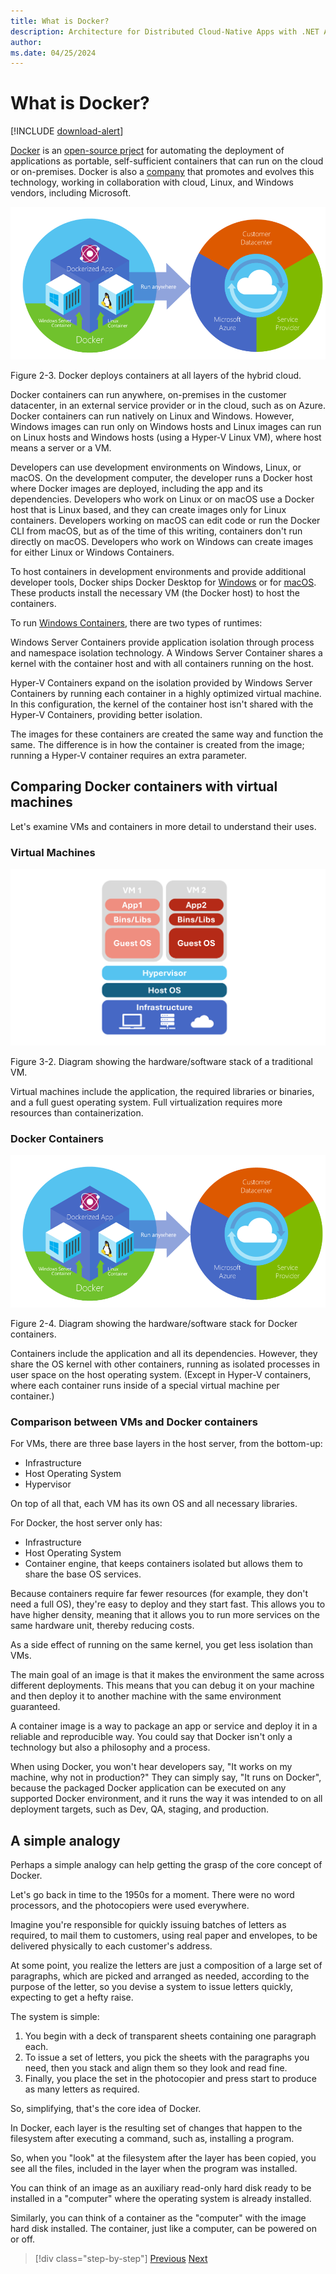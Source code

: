 ```yaml
---
title: What is Docker?
description: Architecture for Distributed Cloud-Native Apps with .NET Aspire & Containers | What is Docker
author: 
ms.date: 04/25/2024
---
```


# What is Docker?

[!INCLUDE [download-alert](../includes/download-alert.md)]

[Docker](https://www.docker.com) is an [open-source prject](https://github.com/docker/docker) for automating the deployment of applications as portable, self-sufficient containers that can run on the cloud or on-premises. Docker is also a [company](https://www.docker.com) that promotes and evolves this technology, working in collaboration with cloud, Linux, and Windows vendors, including Microsoft.

![Diagram showing the places Docker containers can run.](media/3-docker-containers-run-anywhere.png)

Figure 2-3. Docker deploys containers at all layers of the hybrid cloud.

Docker containers can run anywhere, on-premises in the customer datacenter, in an external service provider or in the cloud, such as on Azure. Docker containers can run natively on Linux and Windows. However, Windows images can run only on Windows hosts and Linux images can run on Linux hosts and Windows hosts (using a Hyper-V Linux VM), where host means a server or a VM.

Developers can use development environments on Windows, Linux, or macOS. On the development computer, the developer runs a Docker host where Docker images are deployed, including the app and its dependencies. Developers who work on Linux or on macOS use a Docker host that is Linux based, and they can create images only for Linux containers. Developers working on macOS can edit code or run the Docker CLI from macOS, but as of the time of this writing, containers don't run directly on macOS. Developers who work on Windows can create images for either Linux or Windows Containers.

To host containers in development environments and provide additional developer tools, Docker ships Docker Desktop for [Windows](https://hub.docker.com/editions/community/docker-ce-desktop-windows) or for [macOS](https://hub.docker.com/editions/community/docker-ce-desktop-mac). These products install the necessary VM (the Docker host) to host the containers.

To run [Windows Containers](https://learn.microsoft.com/virtualization/windowscontainers/about/), there are two types of runtimes:

Windows Server Containers provide application isolation through process and namespace isolation technology. A Windows Server Container shares a kernel with the container host and with all containers running on the host.

Hyper-V Containers expand on the isolation provided by Windows Server Containers by running each container in a highly optimized virtual machine. In this configuration, the kernel of the container host isn't shared with the Hyper-V Containers, providing better isolation.

The images for these containers are created the same way and function the same. The difference is in how the container is created from the image; running a Hyper-V container requires an extra parameter.

## Comparing Docker containers with virtual machines

Let's examine VMs and containers in more detail to understand their uses.

### Virtual Machines

![Diagram showing the hardware/software stack of a traditional VM.](media/3-virtual-machine-hardware-software.png)

Figure 3-2. Diagram showing the hardware/software stack of a traditional VM.

Virtual machines include the application, the required libraries or binaries, and a full guest operating system. Full virtualization requires more resources than containerization.

### Docker Containers

![Diagram showing the hardware/software stack for Docker containers.](media/3-docker-containers-run-anywhere.png)

Figure 2-4. Diagram showing the hardware/software stack for Docker containers.

Containers include the application and all its dependencies. However, they share the OS kernel with other containers, running as isolated processes in user space on the host operating system. (Except in Hyper-V containers, where each container runs inside of a special virtual machine per container.)

### Comparison between VMs and Docker containers

For VMs, there are three base layers in the host server, from the bottom-up: 

- Infrastructure
- Host Operating System
- Hypervisor

On top of all that, each VM has its own OS and all necessary libraries. 

For Docker, the host server only has:

- Infrastructure
- Host Operating System
- Container engine, that keeps containers isolated but allows them to share the base OS services.

Because containers require far fewer resources (for example, they don't need a full OS), they're easy to deploy and they start fast. This allows you to have higher density, meaning that it allows you to run more services on the same hardware unit, thereby reducing costs.

As a side effect of running on the same kernel, you get less isolation than VMs.

The main goal of an image is that it makes the environment the same across different deployments. This means that you can debug it on your machine and then deploy it to another machine with the same environment guaranteed.

A container image is a way to package an app or service and deploy it in a reliable and reproducible way. You could say that Docker isn't only a technology but also a philosophy and a process.

When using Docker, you won't hear developers say, "It works on my machine, why not in production?" They can simply say, "It runs on Docker", because the packaged Docker application can be executed on any supported Docker environment, and it runs the way it was intended to on all deployment targets, such as Dev, QA, staging, and production.

## A simple analogy

Perhaps a simple analogy can help getting the grasp of the core concept of Docker.

Let's go back in time to the 1950s for a moment. There were no word processors, and the photocopiers were used everywhere.

Imagine you're responsible for quickly issuing batches of letters as required, to mail them to customers, using real paper and envelopes, to be delivered physically to each customer's address.

At some point, you realize the letters are just a composition of a large set of paragraphs, which are picked and arranged as needed, according to the purpose of the letter, so you devise a system to issue letters quickly, expecting to get a hefty raise.

The system is simple:

1. You begin with a deck of transparent sheets containing one paragraph each.
1. To issue a set of letters, you pick the sheets with the paragraphs you need, then you stack and align them so they look and read fine.
1. Finally, you place the set in the photocopier and press start to produce as many letters as required.

So, simplifying, that's the core idea of Docker.

In Docker, each layer is the resulting set of changes that happen to the filesystem after executing a command, such as, installing a program.

So, when you "look" at the filesystem after the layer has been copied, you see all the files, included in the layer when the program was installed.

You can think of an image as an auxiliary read-only hard disk ready to be installed in a "computer" where the operating system is already installed.

Similarly, you can think of a container as the "computer" with the image hard disk installed. The container, just like a computer, can be powered on or off.

>[!div class="step-by-step"]
>[Previous](what-are-containers.md)
>[Next](container-terminology.md)
